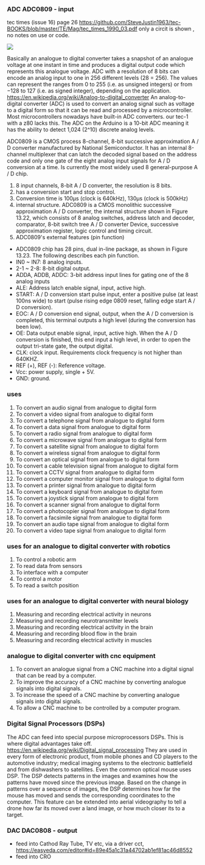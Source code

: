 ### ADC ADC0809 - input
tec times (issue 16) page 26 https://github.com/SteveJustin1963/tec-BOOKS/blob/master/TE/Mag/tec_times_1990_03.pdf only a circit is shown , no notes on use or code.
 
![](https://github.com/SteveJustin1963/tec-ADC-DAC/blob/master/pics/cct1.png)

Basically an analogue to digital converter takes a snapshot of an analogue voltage at one instant in time and produces a digital output code which represents this analogue voltage. ADC with a resolution of 8 bits can encode an analog input to one in 256 different levels (28 = 256). The values can represent the ranges from 0 to 255 (i.e. as unsigned integers) or from −128 to 127 (i.e. as signed integer), depending on the application. https://en.wikipedia.org/wiki/Analog-to-digital_converter
An analog-to-digital converter (ADC) is used to convert an analog signal such as voltage to a digital form so that it can be read and processed by a microcontroller. Most microcontrollers nowadays have built-in ADC converters. our tec-1 with a z80 lacks this. The ADC on the Arduino is a 10-bit ADC meaning it has the ability to detect 1,024 (2^10) discrete analog levels. 

ADC0809 is a CMOS process 8-channel, 8-bit successive approximation A / D converter manufactured by National Semiconductor. It has an internal 8-channel multiplexer that can latch the decoded signal based on the address code and only one gate of the eight analog input signals for A / D conversion at a time. Is currently the most widely used 8 general-purpose A / D chip. 
1) 8 input channels, 8-bit A / D converter, the resolution is 8 bits.
2) has a conversion start and stop control.
3) Conversion time is 100μs (clock is 640kHz), 130μs (clock is 500kHz)
4) internal structure. ADC0809 is a CMOS monolithic successive approximation A / D converter, the internal structure shown in Figure 13.22, which consists of 8 analog switches, address latch and decoder, comparator, 8-bit switch tree A / D converter Device, successive approximation register, logic control and timing circuit.
5) ADC0809's external features (pin function)
- ADC0809 chip has 28 pins, dual in-line package, as shown in Figure 13.23. The following describes each pin function.
- IN0 ~ IN7: 8 analog inputs.
- 2-1 ~ 2-8: 8-bit digital output.
- ADDA, ADDB, ADDC: 3-bit address input lines for gating one of the 8 analog inputs 
- ALE: Address latch enable signal, input, active high.
- START: A / D conversion start pulse input, enter a positive pulse (at least 100ns wide) to start (pulse rising edge 0809 reset, falling edge start A / D conversion).
- EOC: A / D conversion end signal, output, when the A / D conversion is completed, this terminal outputs a high level (during the conversion has been low).
- OE: Data output enable signal, input, active high. When the A / D conversion is finished, this end input a high level, in order to open the output tri-state gate, the output digital.
- CLK: clock input. Requirements clock frequency is not higher than 640KHZ.
- REF (+), REF (-): Reference voltage.
- Vcc: power supply, single + 5V.
- GND: ground.
 
 ### uses
 1. To convert an audio signal from analogue to digital form
2. To convert a video signal from analogue to digital form
3. To convert a telephone signal from analogue to digital form
4. To convert a data signal from analogue to digital form
5. To convert a radio signal from analogue to digital form
6. To convert a microwave signal from analogue to digital form
7. To convert a satellite signal from analogue to digital form
8. To convert a wireless signal from analogue to digital form
9. To convert an optical signal from analogue to digital form
10. To convert a cable television signal from analogue to digital form
11. To convert a CCTV signal from analogue to digital form
12. To convert a computer monitor signal from analogue to digital form
13. To convert a printer signal from analogue to digital form
14. To convert a keyboard signal from analogue to digital form
15. To convert a joystick signal from analogue to digital form
16. To convert a scanner signal from analogue to digital form
17. To convert a photocopier signal from analogue to digital form
18. To convert a facsimile signal from analogue to digital form
19. To convert an audio tape signal from analogue to digital form
20. To convert a video tape signal from analogue to digital form

### uses for an  analogue to digital converter with robotics

1. To control a robotic arm
2. To read data from sensors
3. To interface with a computer
4. To control a motor
5. To read a switch position
 
### uses for an  analogue to digital converter with neural biology

1. Measuring and recording electrical activity in neurons
2. Measuring and recording neurotransmitter levels
3. Measuring and recording electrical activity in the brain
4. Measuring and recording blood flow in the brain
5. Measuring and recording electrical activity in muscles
 
### analogue to digital converter with cnc equipment

1. To convert an analogue signal from a CNC machine into a digital signal that can be read by a computer.
2. To improve the accuracy of a CNC machine by converting analogue signals into digital signals.
3. To increase the speed of a CNC machine by converting analogue signals into digital signals.
4. To allow a CNC machine to be controlled by a computer program.

### Digital Signal Processors (DSPs) 

The ADC can feed into special purpose microprocessors DSPs. This is where digital advantages take off. https://en.wikipedia.org/wiki/Digital_signal_processing They are used in every form of electronic product, from mobile phones and CD players to the automotive industry; medical imaging systems to the electronic battlefield and from dishwashers to satellites. Even the common optical mouse uses DSP. The DSP detects patterns in the images and examines how the patterns have moved since the previous image. Based on the change in patterns over a sequence of images, the DSP determines how far the mouse has moved and sends the corresponding coordinates to the computer. This feature can be extended into aerial videography to tell a drone how far its moved over a land image, or how much closer its to a target. 


### DAC DAC0808 - output
- feed into Cathod Ray Tube, TV etc, via a driver cct, https://easyeda.com/editor#id=89e45a1c31a44702ab1ef81ac46d8552
- feed into CRO



